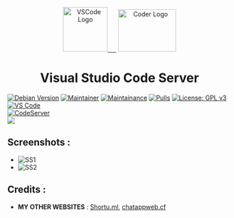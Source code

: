 <p align="center">
  <a href="code.visualstudio.com"><img alt="VSCode Logo" src="https://secrethub.io/img/vs-code.svg" width="100px" > &nbsp;&nbsp;&nbsp;&nbsp;</a>
  <a href="https://coder.com/"><img alt="Coder Logo" src="https://i.imgur.com/UCqOwFC.png" width="130px" height="95px" /></a>
  <h1 align="center">Visual Studio Code Server</h1>
</p>

[![Debian Version](https://img.shields.io/static/v1?label=Debian&message=10&color=E95420&logo=Debian)]() [![Maintainer](https://img.shields.io/static/v1?label=Maintainer&message=apoorvvyavahare@pm.me&color=1e90ff)]() [![Maintainance](https://img.shields.io/badge/Maintenance-inactive-yellow.svg)]() [![Pulls](https://img.shields.io/docker/pulls/vital987/code-server.svg)](https://hub.docker.com/r/vital987/code-server) [![License: GPL v3](https://img.shields.io/badge/License-GPLv3-blue.svg)]()<br>[![VS Code](https://img.shields.io/static/v1?label=VSCode&message=v1.57&color=1e90ff&logo=visual-studio-code&logoColor=1e90ff)]()<br>[![CodeServer](https://img.shields.io/static/v1?label=CodeServer&message=v3.11.0&color=34AD7A&logo=visual-studio-code&logoColor=34AD7A)]()<br><a href="https://heroku.com/deploy?template=https://github.com/charan200415/code-server-new-theme" target="_blank"><img src="https://www.herokucdn.com/deploy/button.svg"></a>

  
## **Screenshots :**
  * ![SS1](https://i.imgur.com/Wx3cZXz.png)
  * ![SS2](https://imgur.com/nBYSJqq.png)
  
## **Credits :**
  * **MY OTHER WEBSITES** : [Shortu.ml](https://www.shortu.ml/), [chatappweb.cf](https://www.chatappweb.cf/)
